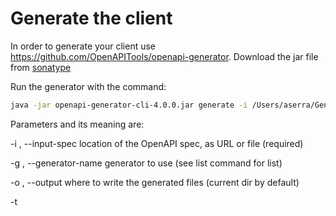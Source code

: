 # Generate the client

In order to generate your client use https://github.com/OpenAPITools/openapi-generator. 
Download the jar file from [sonatype](https://oss.sonatype.org/content/repositories/snapshots/org/openapitools/openapi-generator-cli/4.0.0-SNAPSHOT/)

Run the generator with the command:

```bash
java -jar openapi-generator-cli-4.0.0.jar generate -i /Users/aserra/General/swagger-codegen/openapifile.json -g typescript-angular -o /Users/aserra/General/swagger-codegen/output
```

Parameters and its meaning are:

-i <spec file>, --input-spec <spec file> location of the OpenAPI spec, as URL or file (required)            

-g <generator name>, --generator-name <generator name> generator to use (see list command for list)

-o <output directory>, --output <output directory> where to write the generated files (current dir by default)

-t <template directory>, --template-dir <template directory> folder containing the template files

The last one is very usefull because lets you customize the files that the openapi.generator will generate.

The openapi.generator works internally with [mustache](https://mustache.github.io/) templates that you can 
find at [modules/openapi-generator/src/main/resources/"your generator"](https://github.com/OpenAPITools/openapi-generator/tree/master/modules/openapi-generator/src/main/resources).

So, an option is get one file form there, customize it, at use it as your default generator.

> You do not need to redefine all the templates, only the ones you want to change. 

In this folder you will find a template example named [api.service.mustache](https://github.com/systelab/systelab-doc/blob/master/api.service.mustache), that lets you customize 
the service files generated for typescript-angular
